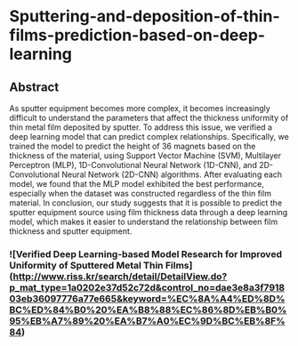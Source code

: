# Sputtering-and-deposition-of-thin-films-prediction-based-on-deep-learning

## Abstract
As sputter equipment becomes more complex, it becomes increasingly difficult to understand the parameters that affect the thickness uniformity of thin metal film deposited by sputter. To address this issue, we verified a deep learning model that can predict complex relationships. Specifically, we trained the model to predict the height of 36 magnets based on the thickness of the material, using Support Vector Machine (SVM), Multilayer Perceptron (MLP), 1D-Convolutional Neural Network (1D-CNN), and 2D-Convolutional Neural Network (2D-CNN) algorithms. After evaluating each model, we found that the MLP model exhibited the best performance, especially when the dataset was constructed regardless of the thin film material. In conclusion, our study suggests that it is possible to predict the sputter equipment source using film thickness data through a deep learning model, which makes it easier to understand the relationship between film thickness and sputter equipment. 
### ![Verified Deep Learning-based Model Research for Improved Uniformity of Sputtered Metal Thin Films] (http://www.riss.kr/search/detail/DetailView.do?p_mat_type=1a0202e37d52c72d&control_no=dae3e8a3f791803eb36097776a77e665&keyword=%EC%8A%A4%ED%8D%BC%ED%84%B0%20%EA%B8%88%EC%86%8D%EB%B0%95%EB%A7%89%20%EA%B7%A0%EC%9D%BC%EB%8F%84)
